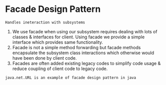 # Facade Design Pattern
`Handles ineteraction with subsystems`
1. We use facade when using our subsystem requires dealing with lots of classes & interfaces for client. Using facade we provide a simple interface which provides same functionality. 
2. Facade is not a simple method forwarding but facade methods encapsulate the subsystem class interactions which otherwise would have been done by client code. 
3. Facades are often added existing legacy codes to simplify code usage & reduce coupling of client code to legacy code.

`java.net.URL is an example of facade design pattern in java`